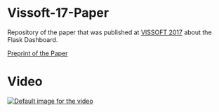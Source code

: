 # Vissoft-17-Paper

Repository of the paper that was published at [VISSOFT 2017](http://vissoft17.dcc.uchile.cl/) about the Flask Dashboard.

[Preprint of the Paper](https://github.com/flask-dashboard/Vissoft-17-Paper/blob/master/FlaskDashboard-Preprint.pdf)


# Video
[![Default image for the video](https://img.youtube.com/vi/1S3-G4pSoAk/0.jpg)](https://www.youtube.com/watch?v=1S3-G4pSoAk)
